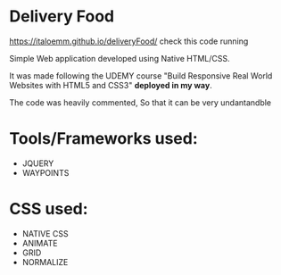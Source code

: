 # Delivery Food

https://italoemm.github.io/deliveryFood/ check this code running

Simple Web application developed using Native HTML/CSS.

It was made following the UDEMY course "Build Responsive Real World Websites with HTML5 and CSS3" <b>deployed in my way</b>.

The code was heavily commented, So that it can be very undantandble 

# Tools/Frameworks used:
<ul>
  <li>JQUERY</li>
  <li>WAYPOINTS</li>
</ul>

# CSS used:
<ul>
  <li>NATIVE CSS</li>
  <li>ANIMATE</li>
  <li>GRID</li>
  <li>NORMALIZE</li>
</ul>
